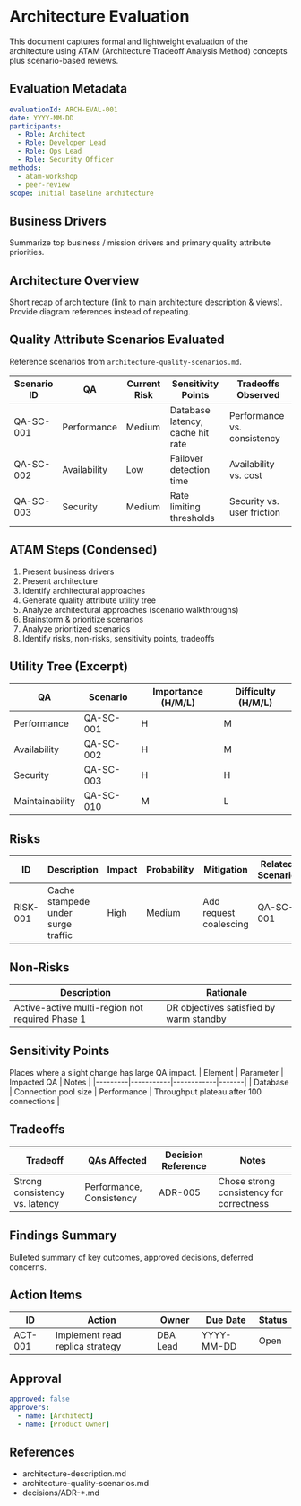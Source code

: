 # Architecture Evaluation

This document captures formal and lightweight evaluation of the architecture using ATAM (Architecture Tradeoff Analysis Method) concepts plus scenario-based reviews.

## Evaluation Metadata
```yaml
evaluationId: ARCH-EVAL-001
date: YYYY-MM-DD
participants:
  - Role: Architect
  - Role: Developer Lead
  - Role: Ops Lead
  - Role: Security Officer
methods:
  - atam-workshop
  - peer-review
scope: initial baseline architecture
```

## Business Drivers
Summarize top business / mission drivers and primary quality attribute priorities.

## Architecture Overview
Short recap of architecture (link to main architecture description & views). Provide diagram references instead of repeating.

## Quality Attribute Scenarios Evaluated
Reference scenarios from `architecture-quality-scenarios.md`.

| Scenario ID | QA | Current Risk | Sensitivity Points | Tradeoffs Observed |
|-------------|----|--------------|--------------------|--------------------|
| QA-SC-001 | Performance | Medium | Database latency, cache hit rate | Performance vs. consistency |
| QA-SC-002 | Availability | Low | Failover detection time | Availability vs. cost |
| QA-SC-003 | Security | Medium | Rate limiting thresholds | Security vs. user friction |

## ATAM Steps (Condensed)
1. Present business drivers
2. Present architecture
3. Identify architectural approaches
4. Generate quality attribute utility tree
5. Analyze architectural approaches (scenario walkthroughs)
6. Brainstorm & prioritize scenarios
7. Analyze prioritized scenarios
8. Identify risks, non-risks, sensitivity points, tradeoffs

## Utility Tree (Excerpt)
| QA | Scenario | Importance (H/M/L) | Difficulty (H/M/L) |
|----|----------|--------------------|--------------------|
| Performance | QA-SC-001 | H | M |
| Availability | QA-SC-002 | H | M |
| Security | QA-SC-003 | H | H |
| Maintainability | QA-SC-010 | M | L |

## Risks
| ID | Description | Impact | Probability | Mitigation | Related Scenario |
|----|-------------|--------|-------------|------------|------------------|
| RISK-001 | Cache stampede under surge traffic | High | Medium | Add request coalescing | QA-SC-001 |

## Non-Risks
| Description | Rationale |
|-------------|-----------|
| Active-active multi-region not required Phase 1 | DR objectives satisfied by warm standby |

## Sensitivity Points
Places where a slight change has large QA impact.
| Element | Parameter | Impacted QA | Notes |
|---------|-----------|------------|-------|
| Database | Connection pool size | Performance | Throughput plateau after 100 connections |

## Tradeoffs
| Tradeoff | QAs Affected | Decision Reference | Notes |
|----------|-------------|--------------------|-------|
| Strong consistency vs. latency | Performance, Consistency | ADR-005 | Chose strong consistency for correctness |

## Findings Summary
Bulleted summary of key outcomes, approved decisions, deferred concerns.

## Action Items
| ID | Action | Owner | Due Date | Status |
|----|--------|-------|----------|--------|
| ACT-001 | Implement read replica strategy | DBA Lead | YYYY-MM-DD | Open |

## Approval
```yaml
approved: false
approvers:
  - name: [Architect]
  - name: [Product Owner]
```

## References
- architecture-description.md
- architecture-quality-scenarios.md
- decisions/ADR-*.md
